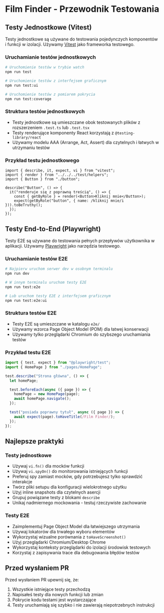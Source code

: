 # Film Finder - Przewodnik Testowania

## Testy Jednostkowe (Vitest)

Testy jednostkowe są używane do testowania pojedynczych komponentów i funkcji w izolacji. Używamy [Vitest](https://vitest.dev/) jako frameworka testowego.

### Uruchamianie testów jednostkowych

```bash
# Uruchomienie testów w trybie watch
npm run test

# Uruchomienie testów z interfejsem graficznym
npm run test:ui

# Uruchomienie testów z pomiarem pokrycia
npm run test:coverage
```

### Struktura testów jednostkowych

- Testy jednostkowe są umieszczane obok testowanych plików z rozszerzeniem `.test.ts` lub `.test.tsx`
- Testy renderujące komponenty React korzystają z `@testing-library/react`
- Używamy modelu AAA (Arrange, Act, Assert) dla czytelnych i łatwych w utrzymaniu testów

### Przykład testu jednostkowego

```tsx
import { describe, it, expect, vi } from "vitest";
import { render } from "../../../test/helpers";
import { Button } from "./button";

describe("Button", () => {
  it("renderuje się z poprawną treścią", () => {
    const { getByRole } = render(<Button>Kliknij mnie</Button>);
    expect(getByRole("button", { name: /kliknij mnie/i })).toBeTruthy();
  });
});
```

## Testy End-to-End (Playwright)

Testy E2E są używane do testowania pełnych przepływów użytkownika w aplikacji. Używamy [Playwright](https://playwright.dev/) jako narzędzia testowego.

### Uruchamianie testów E2E

```bash
# Najpierw uruchom serwer dev w osobnym terminalu
npm run dev

# W innym terminalu uruchom testy E2E
npm run test:e2e

# Lub uruchom testy E2E z interfejsem graficznym
npm run test:e2e:ui
```

### Struktura testów E2E

- Testy E2E są umieszczane w katalogu `e2e/`
- Używamy wzorca Page Object Model (POM) dla łatwej konserwacji
- Używamy tylko przeglądarki Chromium do szybszego uruchamiania testów

### Przykład testu E2E

```ts
import { test, expect } from "@playwright/test";
import { HomePage } from "./pages/HomePage";

test.describe("Strona główna", () => {
  let homePage;

  test.beforeEach(async ({ page }) => {
    homePage = new HomePage(page);
    await homePage.navigate();
  });

  test("posiada poprawny tytuł", async ({ page }) => {
    await expect(page).toHaveTitle(/Film Finder/);
  });
});
```

## Najlepsze praktyki

### Testy jednostkowe

- Używaj `vi.fn()` dla mocków funkcji
- Używaj `vi.spyOn()` do monitorowania istniejących funkcji
- Preferuj spy zamiast mocków, gdy potrzebujesz tylko sprawdzić interakcje
- Twórz pliki setupu dla konfiguracji wielokrotnego użytku
- Użyj inline snapshots dla czytelnych asercji
- Grupuj powiązane testy z blokami `describe`
- Unikaj nadmiernego mockowania - testuj rzeczywiste zachowanie

### Testy E2E

- Zaimplementuj Page Object Model dla łatwiejszego utrzymania
- Używaj lokatorów dla trwałego wyboru elementów
- Wykorzystaj wizualne porównania z `toHaveScreenshot()`
- Użyj przeglądarki Chromium/Desktop Chrome
- Wykorzystaj konteksty przeglądarki do izolacji środowisk testowych
- Korzystaj z zapisywania trace dla debugowania błędów testów

## Przed wysłaniem PR

Przed wysłaniem PR upewnij się, że:

1. Wszystkie istniejące testy przechodzą
2. Napisałeś testy dla nowych funkcji lub zmian
3. Pokrycie kodu testami jest wystarczające
4. Testy uruchamiają się szybko i nie zawierają niepotrzebnych instrukcji
